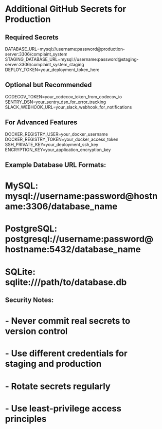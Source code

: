 # Additional GitHub Secrets for Production

## Required Secrets
DATABASE_URL=mysql://username:password@production-server:3306/complaint_system
STAGING_DATABASE_URL=mysql://username:password@staging-server:3306/complaint_system_staging
DEPLOY_TOKEN=your_deployment_token_here

## Optional but Recommended
CODECOV_TOKEN=your_codecov_token_from_codecov_io
SENTRY_DSN=your_sentry_dsn_for_error_tracking
SLACK_WEBHOOK_URL=your_slack_webhook_for_notifications

## For Advanced Features
DOCKER_REGISTRY_USER=your_docker_username
DOCKER_REGISTRY_TOKEN=your_docker_access_token
SSH_PRIVATE_KEY=your_deployment_ssh_key
ENCRYPTION_KEY=your_application_encryption_key

## Example Database URL Formats:
# MySQL: mysql://username:password@hostname:3306/database_name
# PostgreSQL: postgresql://username:password@hostname:5432/database_name
# SQLite: sqlite:///path/to/database.db

## Security Notes:
# - Never commit real secrets to version control
# - Use different credentials for staging and production
# - Rotate secrets regularly
# - Use least-privilege access principles
